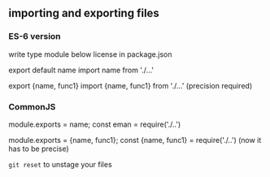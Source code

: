 ## importing and exporting files

### ES-6 version
write type module below license in package.json

export default name
import name from './...'

export {name, func1}
import {name, func1} from './...'       (precision required)

### CommonJS
module.exports = name;
const eman = require('./..')

module.exports = {name, func1};
const {name, func1} = require('./..')         (now it has to be precise)

`git reset` to unstage your files
